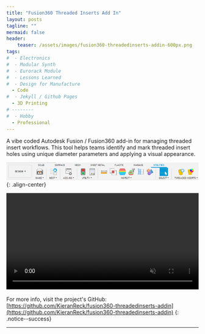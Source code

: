 ```yaml
---
title: "Fusion360 Threaded Inserts Add In"
layout: posts
tagline: ""
mermaid: false
header:
    teaser: /assets/images/fusion360-threadedinserts-addin-600px.png
tags:
#  - Electronics
#  - Modular Synth
#  - Eurorack Module
#  - Lessons Learned
#  - Design for Manufacture
  - Code
#  - Jekyll / Github Pages
  - 3D Printing
# --------
#  - Hobby
  - Professional
---
```

A vibe coded Autodesk Fusion / Fusion360 add-in for managing threaded insert workflows. This tool helps teams identify and mark threaded insert holes using unique diameter parameters and applying a visual appearance.

![Utilities Ribon Including Threaded Inserts Add In](../assets/images/fusion360-threadedinserts-addin-UtilitiesRibon.png){: .align-center}


<video width="100%" autoplay loop muted>
    <source src="../assets/images/fusion360-threadedinserts-addin-DemoVideo.mp4" type="video/mp4">
    Your browser does not support the videos.
</video>

For more info, visit the project's GitHub: [https://github.com/KieranReck/fusion360-threadedinserts-addin](https://github.com/KieranReck/fusion360-threadedinserts-addin)
{: .notice--success}

***